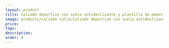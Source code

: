 ```yaml
---
layout: product
title: Calzado deportivo con suela antideslizante y plantilla de memoria
image: products/calzado-calle/Calzado deportivo con suela antideslizante y plantilla de memoria. Ven a verlo
price: 
tags: 
description: 
order: 0
---
```

